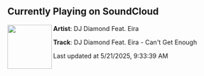 ## Currently Playing on SoundCloud

[<img align="left" width="100" src="https://i1.sndcdn.com/artworks-SD9i88jVcx2qd2yi-6bezLw-t500x500.png">](https://soundcloud.com/dnzrecords/dj-diamond-feat-eira-cant-get-enough?in=saxurn/sets/pit-of-vipers)

**Artist**: DJ Diamond Feat. Eira 

**Track**: DJ Diamond Feat. Eira - Can't Get Enough

Last updated at 5/21/2025, 9:33:39 AM
